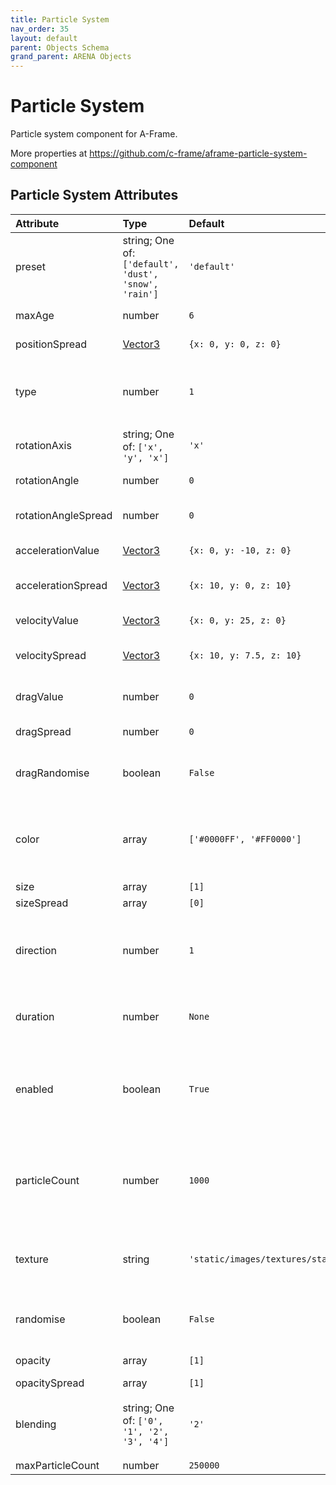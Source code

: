 ```yaml
---
title: Particle System
nav_order: 35
layout: default
parent: Objects Schema
grand_parent: ARENA Objects
---
```


<!--CAUTION: This file is autogenerated from https://github.com/arenaxr/arena-schemas. Changes made here may be overwritten.-->


Particle System
===============


Particle system component for A-Frame. 

More properties at <a href='https://github.com/c-frame/aframe-particle-system-component'>https://github.com/c-frame/aframe-particle-system-component</a>

Particle System Attributes
---------------------------

|Attribute|Type|Default|Description|Required|
| :--- | :--- | :--- | :--- | :--- |
|preset|string; One of: ```['default', 'dust', 'snow', 'rain']```|```'default'```|Preset configuration. Possible values are: default, dust, snow, rain.|No|
|maxAge|number|```6```|The particle's maximum age in seconds.|No|
|positionSpread|[Vector3](Vector3)|```{x: 0, y: 0, z: 0}```|Describes this emitter's position variance on a per-particle basis.|No|
|type|number|```1```|The default distribution this emitter should use to control its particle's spawn position and force behaviour. Possible values are 1 (box), 2 (sphere), 3 (disc)|No|
|rotationAxis|string; One of: ```['x', 'y', 'x']```|```'x'```|Describes this emitter's axis of rotation. Possible values are x, y and z.|No|
|rotationAngle|number|```0```|The angle of rotation, given in radians. Dust preset is 3.14.|No|
|rotationAngleSpread|number|```0```|The amount of variance in the angle of rotation per-particle, given in radians.|No|
|accelerationValue|[Vector3](Vector3)|```{x: 0, y: -10, z: 0}```|Describes this emitter's base acceleration.|No|
|accelerationSpread|[Vector3](Vector3)|```{x: 10, y: 0, z: 10}```|Describes this emitter's acceleration variance on a per-particle basis.|No|
|velocityValue|[Vector3](Vector3)|```{x: 0, y: 25, z: 0}```|Describes this emitter's base velocity.|No|
|velocitySpread|[Vector3](Vector3)|```{x: 10, y: 7.5, z: 10}```|Describes this emitter's acceleration variance on a per-particle basis.|No|
|dragValue|number|```0```|Number between 0 and 1 describing drag applied to all particles.|No|
|dragSpread|number|```0```|Number describing drag variance on a per-particle basis.|No|
|dragRandomise|boolean|```False```|WHen a particle is re-spawned, whether it's drag should be re-randomised or not. Can incur a performance hit.|No|
|color|array|```['#0000FF', '#FF0000']```|Describes a particle's color. This property is a 'value-over-lifetime' property, meaning an array of values can be given to describe specific value changes over a particle's lifetime.|No|
|size|array|```[1]```|Describes a particle's size.|Yes|
|sizeSpread|array|```[0]```|sizeSpread|No|
|direction|number|```1```|The direction of the emitter. If value is 1, emitter will start at beginning of particle's lifecycle. If value is -1, emitter will start at end of particle's lifecycle and work it's way backwards.|No|
|duration|number|```None```|The duration in seconds that this emitter should live for. If not specified, the emitter will emit particles indefinitely.|No|
|enabled|boolean|```True```|When true the emitter will emit particles, when false it will not. This value can be changed dynamically during a scene. While particles are emitting, they will disappear immediately when set to false.|No|
|particleCount|number|```1000```|The total number of particles this emitter will hold. NOTE: this is not the number of particles emitted in a second, or anything like that. The number of particles emitted per-second is calculated by particleCount |No|
|texture|string|```'static/images/textures/star2.png'```|The texture used by this emitter. Examples: [star2.png, smokeparticle.png, raindrop.png], like path 'static/images/textures/star2.png'|Yes|
|randomise|boolean|```False```|When a particle is re-spawned, whether it's position should be re-randomised or not. Can incur a performance hit.|No|
|opacity|array|```[1]```|Either a single number to describe the opacity of a particle.|No|
|opacitySpread|array|```[1]```|opacitySpread|No|
|blending|string; One of: ```['0', '1', '2', '3', '4']```|```'2'```|The blending mode of the particles. Possible values are 0 (no blending), 1 (normal), 2 (additive), 3 (subtractive), 4 (multiply)|No|
|maxParticleCount|number|```250000```|maxParticleCount|No|
